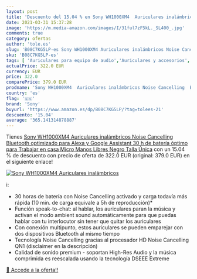 ```yaml
---
layout: post
title: 'Descuento del 15.04 % en Sony WH1000XM4  Auriculares inalámbricos'
date: 2021-03-31 15:37:28
image: 'https://m.media-amazon.com/images/I/31ful7zF5kL._SL400_.jpg'
comments: true
category: ofertas
author: 'tole.es'
slug: 'B08C7KG5LP-es Sony WH1000XM4 Auriculares inalámbricos Noise Cancelling...'
sku: 'B08C7KG5LP-es'
tags: [ 'Auriculares para equipo de audio','Auriculares y accesorios','Electrónica','alexa','sony', ]
actualPrice: 322.0 EUR
currency: EUR
price: 322.0
comparePrice: 379.0 EUR
prodname: 'Sony WH1000XM4  Auriculares inalámbricos Noise Cancelling  Bluetooth  optimizado para Alexa y Google Assistant  30 h de batería  óptimo para Trabajar en casa  Micro Manos Libres   Negro  Talla Única'
country: 'es'
flag: '🇪🇸'
brand: 'Sony'
buyurl: 'https://www.amazon.es/dp/B08C7KG5LP/?tag=tolees-21'
descuento: '15.04'
average: '365.141314878887'
---
```


Tienes [Sony WH1000XM4  Auriculares inalámbricos Noise Cancelling  Bluetooth  optimizado para Alexa y Google Assistant  30 h de batería  óptimo para Trabajar en casa  Micro Manos Libres   Negro  Talla Única](https://www.amazon.es/dp/B08C7KG5LP/?tag=tolees-21) con un 15.04 % de descuento con precio de oferta de 322.0 EUR (original: 379.0 EUR) en el siguiente enlace!

[![Sony WH1000XM4  Auriculares inalámbricos](https://m.media-amazon.com/images/I/31ful7zF5kL._SL400_.jpg)](https://www.amazon.es/dp/B08C7KG5LP/?tag=tolees-21)

ℹ️:

- 30 horas de batería con Noise Cancelling activado y carga todavía más rápida (10 min. de carga equivale a 5h de reproducción)*
- Función speak-to-chat: al hablar, los auriculares paran la música y activan el modo ambient sound automáticamente para que puedas hablar con tu interlocutor sin tener que quitar los auriculares
- Con conexión multipunto, estos auriculares se pueden emparejar con dos dispositivos Bluetooth al mismo tiempo
- Tecnología Noise Cancelling gracias al procesador HD Noise Cancelling QN1 (disclaimer en la descripción)
- Calidad de sonido premium - soportan High-Res Audio y la música comprimida es reescalada usando la tecnología DSEEE Extreme

[🛒 Accede a la oferta!!](https://www.amazon.es/dp/B08C7KG5LP/?tag=tolees-21)
